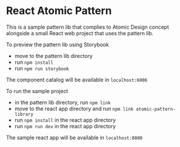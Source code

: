 # React Atomic Pattern
This is a sample pattern lib that complies to Atomic Design concept alongside a small React web project that uses the pattern lib.

To preview the pattern lib using Storybook
* move to the pattern lib directory
* run `npm install`
* run `npm run storybook`

The component catalog will be available in `localhost:6006`

To run the sample project
* in the pattern lib directory, run `npm link`
* move to the react app directory and run `npm link atomic-pattern-library`
* run `npm install` in the react app directory
* run `npm run dev` in the react app directory

The sample react app will be available in `localhost:8080`